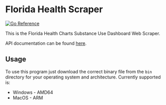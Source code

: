 # Florida Health Scraper

[![Go Reference](https://pkg.go.dev/badge/github.com/UK-IPOP/fl-health-scraper.svg)](https://pkg.go.dev/github.com/UK-IPOP/fl-health-scraper)

This is the Florida Health Charts Substance Use Dashboard Web Scraper.

API documentation can be found [here](https://UK-IPOP.github.io/fl-health-scraper/).

## Usage

To use this program just download the correct binary file from the `bin` directory for your operating system and architecture. Currently supported is:

- Windows - AMD64
- MacOS - ARM

